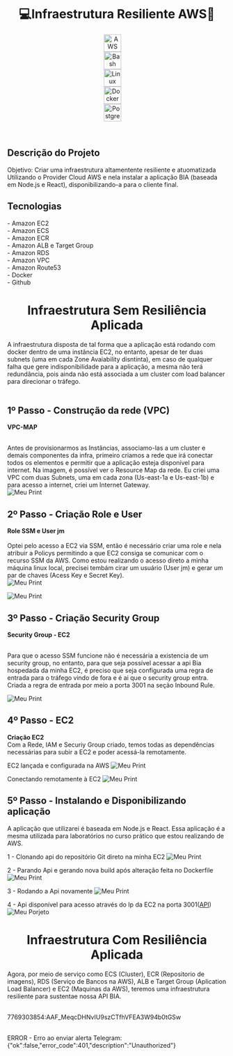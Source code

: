 <h1 align="center">💻Infraestrutura Resiliente AWS🚀</h1>
<!--<div align="center">--!>

<p align="center" >
    <img 
        alt="AWS"
        title="AWS" 
        width="40px" 
        style="display: block; margin: auto; padding-right: 20px;" 
        src="https://cdn.jsdelivr.net/gh/devicons/devicon@latest/icons/amazonwebservices/amazonwebservices-original-wordmark.svg"/>          
    <img 
        alt="Bash" 
        title="Bash"
        width="40px" 
        style="display: block; margin: auto; padding-right: 20px;" 
        src="https://cdn.jsdelivr.net/gh/devicons/devicon@latest/icons/bash/bash-plain.svg"/>
    <img 
        alt="Linux" 
        title="Linux"
        width="40px" 
        style="display: block; margin: auto; padding-right: 20px;" 
        src="https://cdn.jsdelivr.net/gh/devicons/devicon@latest/icons/linux/linux-original.svg"/>
    <img 
        alt="Docker"
        title="Docker" 
        width="40px" 
        style="display: block; margin: auto; padding-right: 20px;" 
        src="https://cdn.jsdelivr.net/gh/devicons/devicon@latest/icons/docker/docker-original.svg"/>
    <img 
        alt="Postgresql" 
        title="Postgresql"
        width="40px" 
        style="display: block; margin: auto; padding-right: 20px;" 
        src="https://cdn.jsdelivr.net/gh/devicons/devicon@latest/icons/postgresql/postgresql-plain-wordmark.svg"/>
</p><br/>

<h2> Descrição do Projeto </h2>

Objetivo: Criar uma infraestrutura altamentente resiliente e atuomatizada Utilizando o Provider Cloud AWS e nela instalar a aplicação BIA (baseada em Node.js e React), disponibilizando-a para o cliente final. </a>

<div>
  <h2> Tecnologias </h2>
  - Amazon EC2 <br>
  - Amazon ECS <br>
  - Amazon ECR <br>
  - Amazon ALB e Target Group <br>
  - Amazon RDS <br>
  - Amazon VPC <br>
  - Amazon Route53 <br>
  - Docker <br>
  - Github <br>

  <h1 align="center">Infraestrutura Sem Resiliência Aplicada</h1>
<!--<div align="center">--!>

A infraestrutura disposta de tal forma que a aplicação está rodando com docker dentro de uma instância EC2, no entanto, apesar de ter duas subnets (uma em cada Zone Avaiability disntinta), em caso de qualquer falha que gere indisponibilidade para a aplicação, a mesma não terá redundância, pois ainda não está associada a um cluster com load balancer para direcionar o tráfego. <br><br>
<h2>1º Passo - Construção da rede (VPC)</h2>
<b> VPC-MAP </b> <br><br>

Antes de provisionarmos as Instâncias, associamo-las a um cluster e demais componentes da infra, primeiro criamos a rede que irá conectar todos os elementos e permitir que a aplicação esteja disponível para internet. Na imagem, é possível ver o Resource Map da rede. Eu criei uma VPC com duas Subnets, uma em cada zona (Us-east-1a e Us-east-1b) e para acesso a internet, criei um Internet Gateway.
<br>
![Meu Print](https://github.com/JM-Spinelli/Minhas-Imagens/raw/main/VPC.png)

<h2>2º Passo - Criação Role e User</h2>

<b> Role SSM e User jm </b> <br><br>
Optei pelo acesso a EC2 via SSM, então é necessário criar uma role e nela atribuir a Policys permitindo a que EC2 consiga se comunicar com o recurso SSM da AWS. Como estou realizando o acesso direto a minha máquina linux local, precisei tembám cirar um usuário (User jm) e gerar um par de chaves (Acess Key e Secret Key). 
<br>
![Meu Print](https://github.com/JM-Spinelli/Minhas-Imagens/raw/main/Role-ssm.png)

![Meu Print](https://github.com/JM-Spinelli/Minhas-Imagens/raw/main/User-And-AcessKey.png)

<h2>3º Passo - Criação Security Group</h2>
<b>Security Group - EC2</b> <br><br>

Para que o acesso SSM funcione não é necessária a existencia de um security group, no entanto, para que seja possível acessar a api Bia hospedada da minha EC2, é preciso que seja configurada uma regra de entrada para o tráfego vindo de fora e é ai que o security group entra. Criada a regra de entrada por meio a porta 3001 na seção Inbound Rule. 

![Meu Print](https://github.com/JM-Spinelli/Minhas-Imagens/raw/main/Security-group-Inbound.png)

<h2>4º Passo - EC2 </h2>

<b>Criação EC2</b> <br>
Com a Rede, IAM e Securiy Group criado, temos todas as dependências necessárias para subir a EC2 e poder acessá-la remotamente. <br>

EC2 lançada e configurada na AWS
![Meu Print](https://github.com/JM-Spinelli/Minhas-Imagens/blob/main/EC2.png)

Conectando remotamente à EC2
![Meu Print](https://github.com/JM-Spinelli/Minhas-Imagens/raw/main/Acessando-ec2-diretamente.png)

<h2>5º Passo - Instalando e Disponibilizando aplicação</h2>

A aplicação que utilizarei é baseada em Node.js e React. Essa aplicação é a mesma utilizada para laboratórios no curso prático que estou realizando de AWS. 

1 - Clonando api do repositório Git direto na minha EC2
![Meu Print](https://github.com/JM-Spinelli/Minhas-Imagens/raw/main/Clone-Projeto-Bia.png)

2 - Parando Api e gerando nova build após alteração feita no Dockerfile
![Meu Print](https://github.com/JM-Spinelli/Minhas-Imagens/raw/main/Stop-Projeto-v.png)

3 - Rodando a Api novamente
![Meu Print](https://github.com/JM-Spinelli/Minhas-Imagens/raw/main/Api-up-novamente.png)

4 - Api disponível para acesso através do Ip da EC2 na porta 3001([API](http://18.215.170.211:3001))
![Meu Porjeto](https://github.com/JM-Spinelli/Minhas-Imagens/raw/main/Api-novo-ip.png)

<h1 align="center">Infraestrutura Com Resiliência Aplicada</h1>
<!--<div align="center">--!>
Agora, por meio de serviço como ECS (Cluster), ECR (Repositorio de imagens), RDS (Serviço de Bancos na AWS), ALB e Target Group (Aplication Load Balancer) e EC2 (Maquinas da AWS), teremos uma infraestrutura resiliente para sustentae nossa API BIA.<br><br>





7769303854:AAF_MeqcDHNvIU9szCTfhVFEA3W94b0tGSw <br><br>

ERROR - Erro ao enviar alerta Telegram: {"ok":false,"error_code":401,"description":"Unauthorized"}
